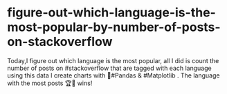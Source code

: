 # figure-out-which-language-is-the-most-popular-by-number-of-posts-on-stackoverflow
Today,I figure out which language is the most popular, all I did is count the number of posts on #stackoverflow that are tagged with each language using this data I create charts with 🐼#Pandas &amp; #Matplotlib .  The language with the most posts 🏆🥇 wins!
